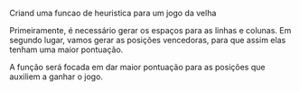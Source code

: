 Criand uma funcao de heuristica para um jogo da velha

Primeiramente, é necessário gerar os espaços para as linhas e colunas.
Em segundo lugar, vamos gerar as posições vencedoras, para que assim elas tenham uma maior pontuação.

A função será focada em dar maior pontuação para as posições que auxiliem a ganhar o jogo.

